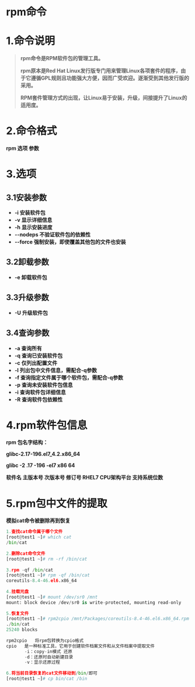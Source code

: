 # rpm命令

# 1.命令说明

> **rpm命令是RPM软件包的管理工具。**
>
> **rpm原本是Red Hat Linux发行版专门用来管理Linux各项套件的程序，由于它遵循GPL规则且功能强大方便，因而广受欢迎。逐渐受到其他发行版的采用。**
>
> **RPM套件管理方式的出现，让Linux易于安装，升级，间接提升了Linux的适用度。**

# 2.命令格式

**rpm 选项 参数**



# 3.选项

## 3.1安装参数

- **-i          安装软件包**
- **-v         显示详细信息**
- **-h         显示安装进度**
- **--nodeps   不验证软件包的依赖性**
- **--force    强制安装，即使覆盖其他包的文件也安装**

## 3.2卸载参数

- **-e	卸载软件包**

## 3.3升级参数

- **-U	升级软件包**

## 3.4查询参数

- **-a		查询所有**
- **-q		查询已安装软件包**
- **-c		仅列出配置文件**
- **-l		列出包中文件信息，需配合-q参数**
- **-f 		查询指定文件属于哪个软件包，需配合-q参数**
- **-p		查询未安装软件包信息**
- **-i		查询软件包详细信息**
- **-R		查询软件包依赖性**

# 4.rpm软件包信息

**rpm 包名字结构：**

**glibc-2.17-196.el7_4.2.x86_64**

**glibc            -2             .17          -196          -el7               x86                    64**

**软件名   主版本号   次版本号   修订号     RHEL7    CPU架构平台  支持系统位数**



# 5.rpm包中文件的提取

**模拟cat命令被删除再到恢复**

```python
1.查找cat命令属于哪个文件
[root@test1 ~]# which cat
/bin/cat
 
2.删除cat命令文件
[root@test1 ~]# rm -rf /bin/cat
 
3.rpm -qf /bin/cat
[root@test1 ~]# rpm -qf /bin/cat
coreutils-8.4-46.el6.x86_64
 
4.挂载光盘
[root@test1 ~]# mount /dev/sr0 /mnt
mount: block device /dev/sr0 is write-protected, mounting read-only
 
5.恢复文件
[root@test1 ~]# rpm2cpio /mnt/Packages/coreutils-8.4-46.el6.x86_64.rpm |cpio -idv ./bin/cat
./bin/cat
25240 blocks
 
rpm2cpio   将rpm包转换为cpio格式
cpio   是一种标准工具，它用于创建软件档案文件和从文件档案中提取文件
       -i：copy-in模式 还原
       -d：还原时自动新建目录
       -v：显示还原过程
 
6.将当前目录恢复的cat文件移动到/bin/即可
[root@test1 ~]# cp bin/cat /bin
```

